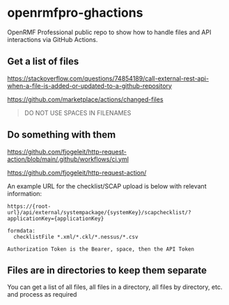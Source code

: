 # openrmfpro-ghactions
OpenRMF Professional public repo to show how to handle files and API interactions via GitHub Actions.

## Get a list of files

https://stackoverflow.com/questions/74854189/call-external-rest-api-when-a-file-is-added-or-updated-to-a-github-repository

https://github.com/marketplace/actions/changed-files

> DO NOT USE SPACES IN FILENAMES

## Do something with them 

https://github.com/fjogeleit/http-request-action/blob/main/.github/workflows/ci.yml

https://github.com/fjogeleit/http-request-action/

An example URL for the checklist/SCAP upload is below with relevant information:
```
https://{root-url}/api/external/systempackage/{systemKey}/scapchecklist/?applicationKey={applicationKey}

formdata:
  checklistFile *.xml/*.ckl/*.nessus/*.csv

Authorization Token is the Bearer, space, then the API Token
```

## Files are in directories to keep them separate

You can get a list of all files, all files in a directory, all files by directory, etc. and process as required